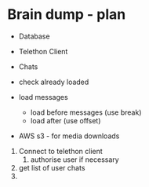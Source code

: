 # Brain dump - plan

- Database
- Telethon Client
- Chats

- check already loaded
- load messages
  - load before messages (use break)
  - load after (use offset)
- AWS s3 - for media downloads


1) Connect to telethon client
   1) authorise user if necessary
2) get list of user chats
3) 